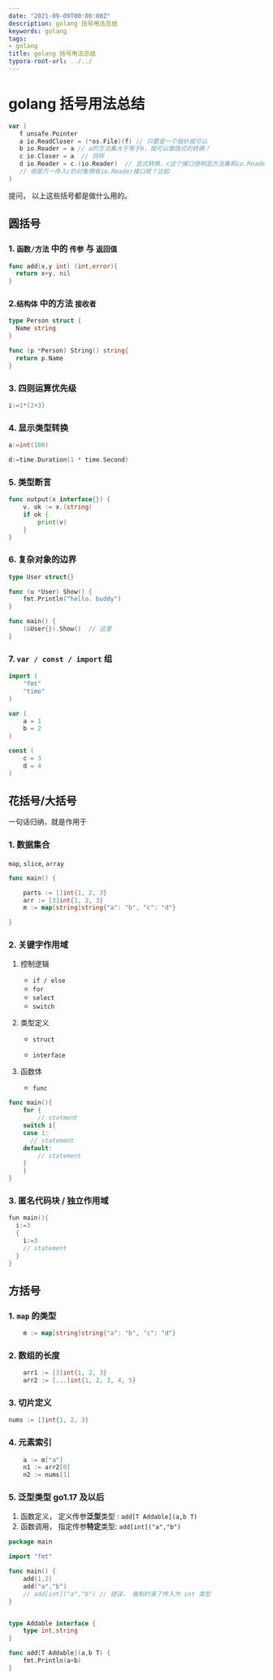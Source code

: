 ```yaml
---
date: "2021-09-09T00:00:00Z"
description: golang 括号用法总结
keywords: golang
tags:
- golang
title: golang 括号用法总结
typora-root-url: ../../
---
```


# golang 括号用法总结



```go
var (
   f unsafe.Pointer
   a io.ReadCloser = (*os.File)(f) // 只要是一个指针就可以
   b io.Reader = a // a的方法集大于等于b，就可以做隐式的转换！
   c io.Closer = a  // 同样
   d io.Reader = c.(io.Reader)  // 显式转换，c这个接口很明显方法集和io.Reader不同
   // 但是万一传入c的对象拥有io.Reader接口呢？比如
)
```



提问， 以上这些括号都是做什么用的。





## 圆括号

### 1. `函数/方法` 中的 `传参` 与 `返回值`

```go
func add(x,y int) (int,error){
  return x+y, nil
}
```



### 2.`结构体` 中的方法 `接收者`

```go
type Person struct {
  Name string
}

func (p *Person) String() string{
  return p.Name
}
```



### 3. 四则运算优先级

```go
i:=1*(2+3)
```



### 4. 显示类型转换

```go
a:=int(100)

d:=time.Duration(1 * time.Second)
```



### 5. 类型断言

```go
func output(x interface{}) {
	v, ok := x.(string)
	if ok {
		print(v)
	}
}
```



### 6. 复杂对象的边界

```go
type User struct{}

func (u *User) Show() {
	fmt.Println("hello. buddy")
}

func main() {
	(&User{}).Show()  // 这里
}

```



### 7.  `var / const / import` 组

```go
import (
	"fmt"
	"time"
)

var (
	a = 1
	b = 2
)

const (
	c = 3
	d = 4
)
```



## 花括号/大括号

一句话归纳，就是作用于

### 1. 数据集合

`map`, `slice`, `array`

```go
func main() {

	parts := []int{1, 2, 3}
	arr := [3]int{1, 2, 3}
	m := map[string]string{"a": "b", "c": "d"}

}
```



### 2. 关键字作用域

1. 控制逻辑

   + `if / else`
   +  `for`
   + `select` 
   +  `switch`

2. 类型定义

   + `struct` 

   +  `interface`

3. 函数体

   + `func`

```go
func main(){
	for {
		// statment
    switch i{
    case 1:
      // statement
    default:
     	// statement
    }
	}
}
```



### 3. 匿名代码块 / 独立作用域

```go
fun main(){
  i:=3
  {
    i:=3
    // statement
  }
}
```



## 方括号

### 1. `map` 的类型

```go
	m := map[string]string{"a": "b", "c": "d"}
```



### 2. 数组的长度

```go
	arr1 := [3]int{1, 2, 3}
	arr2 := [...]int{1, 2, 3, 4, 5}
```



### 3. 切片定义

```go
nums := []int{1, 2, 3}
```



### 4. 元素索引

```go
	a := m["a"]
	n1 := arr2[0]
	n2 := nums[1]
```



### 5. 泛型类型 go1.17 及以后

1. 函数定义， 定义传参**泛型**类型 : `add[T Addable](a,b T)`
2. 函数调用， 指定传参**特定**类型: `add[int]("a","b")`

```go
package main

import "fmt"

func main() {
	add(1,2)
	add("a","b")
	// add[int]("a","b") // 错误， 强制约束了传入为 int 类型
}


type Addable interface {
	type int,string
}

func add[T Addable](a,b T) {  
	fmt.Println(a+b)
}
```

